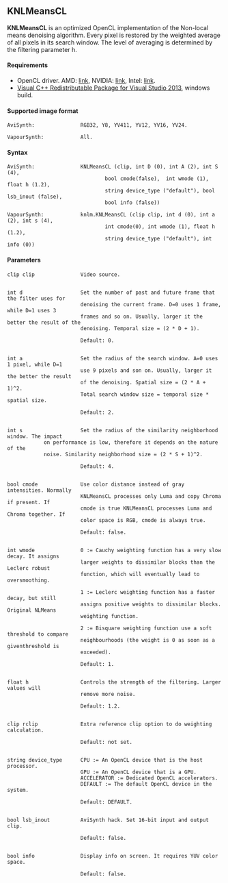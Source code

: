## KNLMeansCL ##

**KNLMeansCL** is an optimized OpenCL implementation of the Non-local means denoising algorithm. 
Every pixel is restored by the weighted average of all pixels in its search window. 
The level of averaging is determined by the filtering parameter h. 

#### Requirements ####
- OpenCL driver. AMD: [link](http://support.amd.com), NVIDIA: [link](http://www.nvidia.com/download/find.aspx), Intel: [link](https://software.intel.com/en-us/articles/opencl-drivers).
- [Visual C++ Redistributable Package for Visual Studio 2013](http://www.microsoft.com/en-US/download/details.aspx?id=40784), windows build.

#### Supported image format ####
```
AviSynth:               RGB32, Y8, YV411, YV12, YV16, YV24.

VapourSynth: 	        All.
```

#### Syntax ####
```
AviSynth:               KNLMeansCL (clip, int D (0), int A (2), int S (4), 
                                bool cmode(false),  int wmode (1), float h (1.2), 
                                string device_type ("default"), bool lsb_inout (false),
                                bool info (false))

VapourSynth:            knlm.KNLMeansCL (clip clip, int d (0), int a (2), int s (4), 
                                int cmode(0), int wmode (1), float h (1.2), 
                                string device_type ("default"), int info (0)) 
```

#### Parameters ####
``` 
clip clip               Video source.
	

int d                   Set the number of past and future frame that the filter uses for 
                        denoising the current frame. D=0 uses 1 frame, while D=1 uses 3
                        frames and so on. Usually, larger it the better the result of the
                        denoising. Temporal size = (2 * D + 1).

                        Default: 0.


int a                   Set the radius of the search window. A=0 uses 1 pixel, while D=1 
                        use 9 pixels and son on. Usually, larger it the better the result
                        of the denoising. Spatial size = (2 * A + 1)^2.
                        Total search window size = temporal size * spatial size.
	
                        Default: 2.


int s                   Set the radius of the similarity neighborhood window. The impact 
			on performance is low, therefore it depends on the nature of the 
			noise. Similarity neighborhood size = (2 * S + 1)^2.
	
                        Default: 4.


bool cmode              Use color distance instead of gray intensities. Normally 
                        KNLMeansCL processes only Luma and copy Chroma if present. If 
                        cmode is true KNLMeansCL processes Luma and Chroma together. If
                        color space is RGB, cmode is always true.
	
                        Default: false.
	

int wmode               0 := Cauchy weighting function has a very slow decay. It assigns 
                        larger weights to dissimilar blocks than the Leclerc robust 
                        function, which will eventually lead to oversmoothing.
                        
                        1 := Leclerc weighting function has a faster decay, but still
                        assigns positive weights to dissimilar blocks. Original NLMeans 
                        weighting function.
                        
                        2 := Bisquare weighting function use a soft threshold to compare 
                        neighbourhoods (the weight is 0 as soon as a giventhreshold is 
                        exceeded).
	
                        Default: 1.
	
	
float h                 Controls the strength of the filtering. Larger values will 
                        remove more noise.
	                
                        Default: 1.2.


clip rclip              Extra reference clip option to do weighting calculation.
	
                        Default: not set.


string device_type      CPU := An OpenCL device that is the host processor.
                        GPU := An OpenCL device that is a GPU. 
                        ACCELERATOR := Dedicated OpenCL accelerators.
                        DEFAULT := The default OpenCL device in the system.
	
                        Default: DEFAULT.
	
	
bool lsb_inout          AviSynth hack. Set 16-bit input and output clip.

                        Default: false.
	
	
bool info               Display info on screen. It requires YUV color space.

                        Default: false.
```
